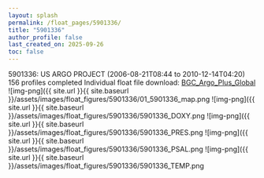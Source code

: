 ```yaml
---
layout: splash
permalink: /float_pages/5901336/
title: "5901336"
author_profile: false
last_created_on: 2025-09-26
toc: false
---
```

 
5901336: US ARGO PROJECT (2006-08-21T08:44 to 2010-12-14T04:20)
156 profiles completed
Individual float file download: [BGC_Argo_Plus_Global](https://ftp.soest.hawaii.edu/bgc_argo_plus/Individual_Floats/outliers_removed/5901336_Sprof_processed.nc)
![img-png]({{ site.url }}{{ site.baseurl }}/assets/images/float_figures/5901336/01_5901336_map.png
![img-png]({{ site.url }}{{ site.baseurl }}/assets/images/float_figures/5901336/5901336_DOXY.png
![img-png]({{ site.url }}{{ site.baseurl }}/assets/images/float_figures/5901336/5901336_PRES.png
![img-png]({{ site.url }}{{ site.baseurl }}/assets/images/float_figures/5901336/5901336_PSAL.png
![img-png]({{ site.url }}{{ site.baseurl }}/assets/images/float_figures/5901336/5901336_TEMP.png
